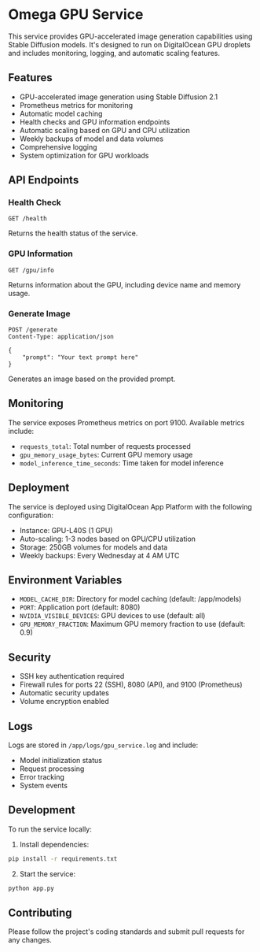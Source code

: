 # Omega GPU Service

This service provides GPU-accelerated image generation capabilities using Stable Diffusion models. It's designed to run on DigitalOcean GPU droplets and includes monitoring, logging, and automatic scaling features.

## Features

- GPU-accelerated image generation using Stable Diffusion 2.1
- Prometheus metrics for monitoring
- Automatic model caching
- Health checks and GPU information endpoints
- Automatic scaling based on GPU and CPU utilization
- Weekly backups of model and data volumes
- Comprehensive logging
- System optimization for GPU workloads

## API Endpoints

### Health Check

```
GET /health
```

Returns the health status of the service.

### GPU Information

```
GET /gpu/info
```

Returns information about the GPU, including device name and memory usage.

### Generate Image

```
POST /generate
Content-Type: application/json

{
    "prompt": "Your text prompt here"
}
```

Generates an image based on the provided prompt.

## Monitoring

The service exposes Prometheus metrics on port 9100. Available metrics include:

- `requests_total`: Total number of requests processed
- `gpu_memory_usage_bytes`: Current GPU memory usage
- `model_inference_time_seconds`: Time taken for model inference

## Deployment

The service is deployed using DigitalOcean App Platform with the following configuration:

- Instance: GPU-L40S (1 GPU)
- Auto-scaling: 1-3 nodes based on GPU/CPU utilization
- Storage: 250GB volumes for models and data
- Weekly backups: Every Wednesday at 4 AM UTC

## Environment Variables

- `MODEL_CACHE_DIR`: Directory for model caching (default: /app/models)
- `PORT`: Application port (default: 8080)
- `NVIDIA_VISIBLE_DEVICES`: GPU devices to use (default: all)
- `GPU_MEMORY_FRACTION`: Maximum GPU memory fraction to use (default: 0.9)

## Security

- SSH key authentication required
- Firewall rules for ports 22 (SSH), 8080 (API), and 9100 (Prometheus)
- Automatic security updates
- Volume encryption enabled

## Logs

Logs are stored in `/app/logs/gpu_service.log` and include:

- Model initialization status
- Request processing
- Error tracking
- System events

## Development

To run the service locally:

1. Install dependencies:

```bash
pip install -r requirements.txt
```

2. Start the service:

```bash
python app.py
```

## Contributing

Please follow the project's coding standards and submit pull requests for any changes.
